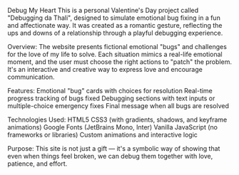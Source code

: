 Debug My Heart
This is a personal Valentine's Day project called "Debugging da Thali", designed to simulate emotional bug fixing in a fun and affectionate way. It was created as a romantic gesture, reflecting the ups and downs of a relationship through a playful debugging experience.

Overview:
The website presents fictional emotional "bugs" and challenges for the love of my life to solve. Each situation mimics a real-life emotional moment, and the user must choose the right actions to "patch" the problem. It's an interactive and creative way to express love and encourage communication.

Features:
Emotional "bug" cards with choices for resolution
Real-time progress tracking of bugs fixed
Debugging sections with text inputs or multiple-choice emergency fixes 
Final message when all bugs are resolved

Technologies Used:
HTML5
CSS3 (with gradients, shadows, and keyframe animations)
Google Fonts (JetBrains Mono, Inter)
Vanilla JavaScript (no frameworks or libraries)
Custom animations and interactive logic

Purpose:
This site is not just a gift — it's a symbolic way of showing that even when things feel broken, we can debug them together with love, patience, and effort.

